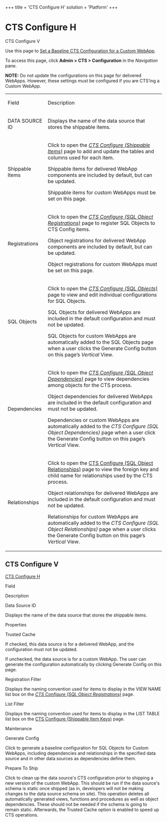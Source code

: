 +++
title = 'CTS Configure H'
solution = 'Platform'
+++

# CTS Configure H

[](#CTS)

CTS Configure V

<div class="use">

Use this page to [Set a Baseline CTS Configuration for a Custom
WebApp](../Use_Cases/Set%20a%20Baseline%20CTS%20Configuration%20for%20a%20Custom%20WebApp.htm).

</div>

To access this page, click **Admin \> CTS \> Configuration** in the
*Navigation* pane.

**NOTE:** Do not update the configurations on this page for delivered
WebApps. However, these settings must be configured if you are CTS’ing a
Custom WebApp.

<table>
<tbody>
<tr class="odd">
<td><p>Field</p></td>
<td><p>Description</p></td>
</tr>
<tr class="even">
<td><p>DATA SOURCE ID</p></td>
<td><p>Displays the name of the data source that stores the shippable items.</p></td>
</tr>
<tr class="odd">
<td><p>Shippable Items</p></td>
<td><p>Click to open the <em><a href="CTS%20Configure%20Shippable%20Items.htm">CTS Configure (Shippable Items)</a></em> page to add and update the tables and columns used for each item.</p>
<p>Shippable items for delivered WebApp components are included by default, but can be updated.</p>
<p>Shippable items for custom WebApps must be set on this page.</p></td>
</tr>
<tr class="even">
<td><p>Registrations</p></td>
<td><p>Click to open the <em><a href="CTS%20Configure%20SQL%20Object%20Registrations.htm">CTS Configure (SQL Object Registrations)</a></em> page to register SQL Objects to CTS Config items.</p>
<p>Object registrations for delivered WebApp components are included by default, but can be updated.</p>
<p>Object registrations for custom WebApps must be set on this page.</p></td>
</tr>
<tr class="odd">
<td><p>SQL Objects</p></td>
<td><p>Click to open the <em><a href="CTS%20Configure%20SQL%20Objects.htm">CTS Configure (SQL Objects)</a></em> page to view and edit individual configurations for SQL Objects.</p>
<p>SQL Objects for delivered WebApps are included in the default configuration and must not be updated.</p>
<p>SQL Objects for custom WebApps are automatically added to the SQL Objects page when a user clicks the Generate Config button on this page’s <em>Vertical</em> View.</p></td>
</tr>
<tr class="even">
<td><p>Dependencies</p></td>
<td><p>Click to open the <em><a href="CTS%20Configure%20SQL%20Object%20Dependencies.htm">CTS Configure (SQL Object Dependencies)</a></em> page to view dependencies among objects for the CTS process.</p>
<p>Object dependencies for delivered WebApps are included in the default configuration and must not be updated.</p>
<p>Dependencies or custom WebApps are automatically added to the <em>CTS Configure (SQL Object Dependencies)</em> page when a user click the Generate Config button on this page’s <em>Vertical</em> View.</p></td>
</tr>
<tr class="odd">
<td><p>Relationships</p></td>
<td><p>Click to open the <a href="CTS%20Configure%20SQL%20Object%20Relationships.htm">CTS Configure (SQL Object Relationships)</a> <em></em> page to view the foreign key and child name for relationships used by the CTS process.</p>
<p>Object relationships for delivered WebApps are included in the default configuration and must not be updated.</p>
<p>Relationships for custom WebApps are automatically added to the <em>CTS Configure (SQL Object Relationships)</em> page when a user clicks the Generate Config button on this page’s <em>Vertical</em> View.</p></td>
</tr>
</tbody>
</table>

## <span id="CTS"></span>CTS Configure V

[CTS Configure H](#CTS_Configure_H)

Field

Description

Data Source ID

Displays the name of the data source that stores the shippable items.

Properties

Trusted Cache

If checked, this data source is for a delivered WebApp, and the
configuration must not be updated.

If unchecked, the data source is for a custom WebApp. The user can
generate the configuration automatically by clicking Generate Config on
this page.

Registration Filter

Displays the naming convention used for items to display in the VIEW
NAME list box on the *[CTS Configure (SQL Object
Registrations)](CTS%20Configure%20SQL%20Object%20Registrations.htm)*
page.

List Filter

Displays the naming convention used for items to display in the LIST
TABLE list box on the [CTS Configure (Shippable Item
Keys)](CTS%20Configure%20Shippable%20Item%20Keys.htm) page.

Maintenance

Generate Config

Click to generate a baseline configuration for SQL Objects for Custom
WebApps, including dependencies and relationships in the specified data
source and in other data sources as dependencies define them.

Prepare To Ship

Click to clean up the data source's CTS configuration prior to shipping
a new version of the custom WebApp. This should be run if the data
source's schema is static once shipped (as in, developers will not be
making changes to the data source schema on site). This operation
deletes all automatically generated views, functions and procedures as
well as object dependencies. These should not be needed if the schema is
going to remain static. Afterwards, the Trusted Cache option is enabled
to speed up CTS operations.
